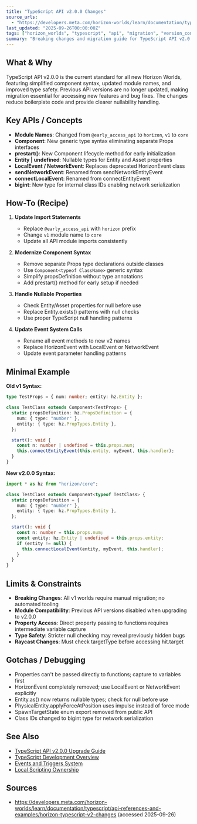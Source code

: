 ```yaml
---
title: "TypeScript API v2.0.0 Changes"
source_urls:
  - "https://developers.meta.com/horizon-worlds/learn/documentation/typescript/api-references-and-examples/horizon-typescript-v2-changes"
last_updated: "2025-09-26T00:00:00Z"
tags: ["horizon_worlds", "typescript", "api", "migration", "version_control"]
summary: "Breaking changes and migration guide for TypeScript API v2.0.0 covering module imports, component syntax, and event system updates."
---
```


## What & Why

TypeScript API v2.0.0 is the current standard for all new Horizon Worlds, featuring simplified component syntax, updated module names, and improved type safety. Previous API versions are no longer updated, making migration essential for accessing new features and bug fixes. The changes reduce boilerplate code and provide clearer nullability handling.

## Key APIs / Concepts

- **Module Names**: Changed from `@early_access_api` to `horizon`, `v1` to `core`
- **Component<typeof ClassName>**: New generic type syntax eliminating separate Props interfaces
- **prestart()**: New Component lifecycle method for early initialization
- **Entity | undefined**: Nullable types for Entity and Asset properties
- **LocalEvent / NetworkEvent**: Replaces deprecated HorizonEvent class
- **sendNetworkEvent**: Renamed from sendNetworkEntityEvent
- **connectLocalEvent**: Renamed from connectEntityEvent
- **bigint**: New type for internal class IDs enabling network serialization

## How-To (Recipe)

1. **Update Import Statements**

   - Replace `@early_access_api` with `horizon` prefix
   - Change `v1` module name to `core`
   - Update all API module imports consistently

2. **Modernize Component Syntax**

   - Remove separate Props type declarations outside classes
   - Use `Component<typeof ClassName>` generic syntax
   - Simplify propsDefinition without type annotations
   - Add prestart() method for early setup if needed

3. **Handle Nullable Properties**

   - Check Entity/Asset properties for null before use
   - Replace Entity.exists() patterns with null checks
   - Use proper TypeScript null handling patterns

4. **Update Event System Calls**

   - Rename all event methods to new v2 names
   - Replace HorizonEvent with LocalEvent or NetworkEvent
   - Update event parameter handling patterns

## Minimal Example

**Old v1 Syntax:**

```typescript
type TestProps = { num: number; entity: hz.Entity };

class TestClass extends Component<TestProps> {
  static propsDefinition: hz.PropsDefinition = {
    num: { type: "number" },
    entity: { type: hz.PropTypes.Entity },
  };

  start(): void {
    const n: number | undefined = this.props.num;
    this.connectEntityEvent(this.entity, myEvent, this.handler);
  }
}
```

**New v2.0.0 Syntax:**

```typescript
import * as hz from "horizon/core";

class TestClass extends Component<typeof TestClass> {
  static propsDefinition = {
    num: { type: "number" },
    entity: { type: hz.PropTypes.Entity },
  };

  start(): void {
    const n: number = this.props.num;
    const entity: hz.Entity | undefined = this.props.entity;
    if (entity != null) {
      this.connectLocalEvent(entity, myEvent, this.handler);
    }
  }
}
```

## Limits & Constraints

- **Breaking Changes**: All v1 worlds require manual migration; no automated tooling
- **Module Compatibility**: Previous API versions disabled when upgrading to v2.0.0
- **Property Access**: Direct property passing to functions requires intermediate variable capture
- **Type Safety**: Stricter null checking may reveal previously hidden bugs
- **Raycast Changes**: Must check targetType before accessing hit.target

## Gotchas / Debugging

- Properties can't be passed directly to functions; capture to variables first
- HorizonEvent completely removed; use LocalEvent or NetworkEvent explicitly
- Entity.as() now returns nullable types; check for null before use
- PhysicalEntity.applyForceAtPosition uses impulse instead of force mode
- SpawnTargetState enum export removed from public API
- Class IDs changed to bigint type for network serialization

## See Also

- [TypeScript API v2.0.0 Upgrade Guide](./typescript-v2-upgrade-guide.md)
- [TypeScript Development Overview](./typescript-development-overview.md)
- [Events and Triggers System](./events-triggers-system.md)
- [Local Scripting Ownership](./local-scripting-ownership.md)

## Sources

- https://developers.meta.com/horizon-worlds/learn/documentation/typescript/api-references-and-examples/horizon-typescript-v2-changes (accessed 2025-09-26)
